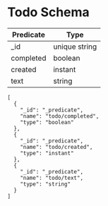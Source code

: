 # Todo Schema

| Predicate | Type          |
| --------- | ------------- |
| \_id      | unique string |
| completed | boolean       |
| created   | instant       |
| text      | string        |

```
[
  {
    "_id": "_predicate",
    "name": "todo/completed",
    "type": "boolean"
  },
  {
    "_id": "_predicate",
    "name": "todo/created",
    "type": "instant"
  },
  {
    "_id": "_predicate",
    "name": "todo/text",
    "type": "string"
  }
]
```
